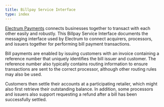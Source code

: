 ```yaml
---
title: Billpay Service Interface
type: index
---
```


[Electrum Payments](http://electrum.io) connects businesses together to transact with each other easily and robustly. This Billpay Service Interface documents the messaging interface used by Electrum to connect acquirers, processors, and issuers together for performing bill payment transactions.

Bill payments are enabled by issuing customers with an invoice containing a reference number that uniquely identifies the bill issuer and customer. The reference number also typically contains routing information to ensure transactions are sent to the correct processor, although other routing rules may also be used.

Customers then settle their accounts at a participating retailer, which might also first retrieve their outstanding balance. In addition, some processors and issuers also support requesting a refund after a bill has been successfully settled.
